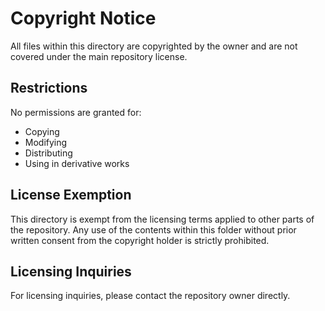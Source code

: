 # Copyright Notice

All files within this directory are copyrighted by the owner and are not covered under the main repository license.

## Restrictions

No permissions are granted for:
- Copying
- Modifying
- Distributing
- Using in derivative works

## License Exemption

This directory is exempt from the licensing terms applied to other parts of the repository. Any use of the contents within this folder without prior written consent from the copyright holder is strictly prohibited.

## Licensing Inquiries

For licensing inquiries, please contact the repository owner directly.
